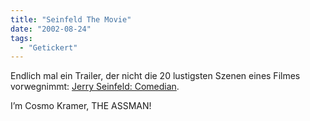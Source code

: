 ```yaml
---
title: "Seinfeld The Movie"
date: "2002-08-24"
tags:
  - "Getickert"
---
```


Endlich mal ein Trailer, der nicht die 20 lustigsten Szenen eines Filmes vorwegnimmt: [Jerry Seinfeld: Comedian](https://web.archive.org/web/20041114111917/http://www.apple.com/trailers/miramax/comedian.html).

I’m Cosmo Kramer, THE ASSMAN!
